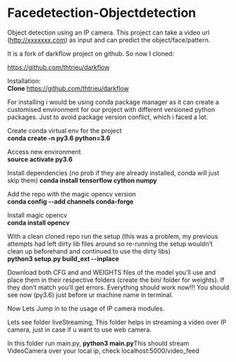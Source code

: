 # Facedetection-Objectdetection
Object detection using an IP camera. This project can take a video url (http://xxxxxxx.com)  as input and can predict the object/face/pattern.


It is  a fork of darkflow project on github. So now I cloned:

<a href="https://github.com/thtrieu/darkflow">https://github.com/thtrieu/darkflow</a>

Installation:</br>
<b>Clone</b> <a href="https://github.com/thtrieu/darkflow">https://github.com/thtrieu/darkflow</a>

For installing i would be using conda package manager as it can create a customised environment for our project with different versioned python packages. Just to avoid package version conflict, which i faced a lot.

Create conda virtual env for the project</br>
<b>conda create -n py3.6 python=3.6</b>

Access new environment</br>
<b>source activate py3.6</b>

Install dependencies (no prob if they are already installed, conda will just skip them)
<b>conda install tensorflow cython numpy</b>

Add the repo with the magic opencv version</br>
<b>conda config --add channels conda-forge</b>

Install magic opencv</br>
<b>conda install opencv</b>

With a clean cloned repo run the setup (this was a problem, my previous attempts had left dirty lib files around so re-running the setup wouldn’t clean up beforehand and continued to use the dirty libs)</br>
<b>python3 setup.py build_ext --inplace</b>

Download both CFG and and WEIGHTS files of the model you’ll use and place them in their respective folders (create the bin/ folder for weights). If they don’t match you’ll get errors.
Everything should work now!!!
You should see now (py3.6) just before ur machine name in terminal.

<div style="font-size:14px;">Now Lets Jump in to the usage of IP camera modules.</div>

<p>Lets see folder liveStreaming, This folder helps in streaming a video over IP camera, just in case if u want to use web camera.</p>
<p>In this folder run main.py, <b>python3 main.py</b>This should stream VideoCamera over your local ip, check localhost:5000/video_feed</p>
